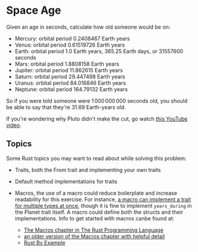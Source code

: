 # Space Age

Given an age in seconds, calculate how old someone would be on:

   - Mercury: orbital period $0.2408467$ Earth years
   - Venus: orbital period $0.61519726$ Earth years
   - Earth: orbital period $1.0$ Earth years, $365.25$ Earth days, or $31557600$
     seconds
   - Mars: orbital period $1.8808158$ Earth years
   - Jupiter: orbital period $11.862615$ Earth years
   - Saturn: orbital period $29.447498$ Earth years
   - Uranus: orbital period $84.016846$ Earth years
   - Neptune: orbital period $164.79132$ Earth years

So if you were told someone were $1\,000\,000\,000$ seconds old, you should be
able to say that they're $31.69$ Earth-years old.

If you're wondering why Pluto didn't make the cut, go watch
[this YouTube video](http://www.youtube.com/watch?v=Z_2gbGXzFbs).

## Topics

Some Rust topics you may want to read about while solving this problem:

- Traits, both the From trait and implementing your own traits
- Default method implementations for traits
- Macros, the use of a macro could reduce boilerplate and increase readability
  for this exercise. For instance,
  [a macro can implement a trait for multiple types at once](https://stackoverflow.com/questions/39150216/implementing-a-trait-for-multiple-types-at-once),
  though it is fine to implement `years_during` in the Planet trait itself.  A
  macro could define both the structs and their implementations.  Info to get
  started with macros canbe found at:

  - [The Macros chapter in The Rust Programming Language](https://doc.rust-lang.org/stable/book/ch19-06-macros.html)
  - [an older version of the Macros chapter with helpful detail](https://doc.rust-lang.org/1.30.0/book/first-edition/macros.html)
  - [Rust By Example](https://doc.rust-lang.org/stable/rust-by-example/macros.html)
